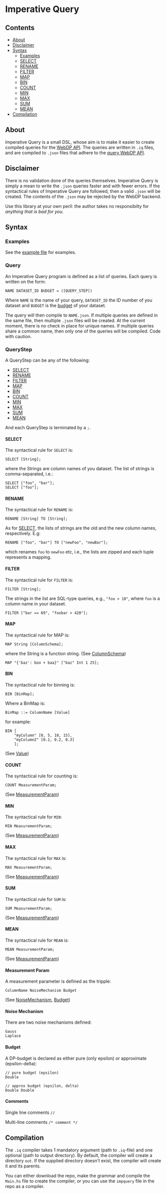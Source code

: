 
# Imperative Query

## Contents
- [About](#about)
- [Disclaimer](#disclaimer)
- [Syntax](#syntax)
    * [Examples](#examples)
    * [SELECT](#select)
    * [RENAME](#rename)
    * [FILTER](#filter) 
    * [MAP](#map) 
    * [BIN](#bin) 
    * [COUNT](#count) 
    * [MIN](#min) 
    * [MAX](#max) 
    * [SUM](#sum) 
    * [MEAN](#mean)
- [Compilation](#compilation)
    
## About 
Imperative Query is a small DSL, whose aim is to make it easier to create compiled queries for the [WebDP API](https://github.com/dpella/WebDP/tree/main). The queries are written in `.iq` files, and are compiled to `.json` files that adhere to the [query WebDP API](https://editor.swagger.io/?url=https://webdp.dev/api/WebDP-1.0.0.yml). 


## Disclaimer 
There is no validation done of the queries themselves. Imperative Query is simply a mean to write the `.json` queries faster and with fewer errors. If the syntactical rules of Imperative Query are followed, then a valid `.json` will be created. The contents of the `.json` may be rejected by the WebDP backend. 

Use this library at your own peril: the author takes no responsibilty for *anything that is bad for you*.

## Syntax
### Examples 
See the [example file](testprog.iq) for examples.

### Query
An Imperative Query program is defined as a list of queries. Each query is written on the form:
```
NAME DATASET_ID BUDGET = ([QUERY_STEP])
```
Where `NAME` is the name of your query, `DATASET_ID` the ID number of you dataset and `BUDGET` is the [budget](#budget) of your dataset.

The query will then compile to `NAME.json`. If multiple queries are defined in the same file, then multiple `.json` files will be created. At the current moment, there is no check in place for unique names. If multiple queries share a common name, then only one of the queries will be compiled. Code with caution.

### QueryStep
A QueryStep can be any of the following:
* [SELECT](#select)
* [RENAME](#rename)
* [FILTER](#filter) 
* [MAP](#map) 
* [BIN](#bin) 
* [COUNT](#count) 
* [MIN](#min) 
* [MAX](#max) 
* [SUM](#sum) 
* [MEAN](#mean)

And each QueryStep is terminated by a `;`. 


#### SELECT 
The syntactical rule for `SELECT` is:
```
SELECT [String];
```
where the Strings are column names of you dataset. The list of strings is comma-separated, i.e.:
```
SELECT ["foo", "bar"];
SELECT ["foo"];
```

#### RENAME
The syntactical rule for `RENAME` is:
```
RENAME [String] TO [String];
```
As for [SELECT](#select), the lists of strings are the old and the new column names, respectively. E.g:
```
RENAME ["foo", "bar"] TO ["newFoo", "newBar"];
```
which renames `foo` to `newFoo` etc, i.e., the lists are zipped and each tuple represents a mapping. 


#### FILTER
The syntactical rule for `FILTER` is:
```
FILTER [String];
```
The strings in the list are SQL-type queries, e.g., `"foo > 10"`, where `foo` is a column name in your dataset. 
```
FILTER ["bar == 69", "foobar > 420"];
```

#### MAP
The syntactical rule for MAP is:
```
MAP String [ColumnSchema];
```
where the String is a function string. (See [ColumnSchema](#column-schema))

```
MAP "{'baz': boo + baa}" ["baz" Int 1 25];
```

#### BIN
The syntactical rule for binning is:
```
BIN [BinMap];
```
Where a BinMap is:
```
BinMap ::= ColumnName [Value]
```
for example:
```
BIN [
    "myColumn" [0, 5, 10, 15],
    "myColumn2" [0.1, 0.2, 0.3]
    ];

```
(See [Value](#value))

#### COUNT 
The syntactical rule for counting is:
```
COUNT MeasurementParam;
```
(See [MeasurementParam](#measurement-param))

#### MIN 
The syntactical rule for `MIN`:
```
MIN MeasurementParam;
```
(See [MeasurementParam](#measurement-param))

#### MAX
The syntactical rule for `MAX` is:
```
MAX MeasurementParam;
```
(See [MeasurementParam](#measurement-param))

#### SUM
The syntactical rule for `SUM` is:
```
SUM MeasurementParam;
```
(See [MeasurementParam](#measurement-param))

#### MEAN
The syntactical rule for `MEAN` is:
```
MEAN MeasurementParam;
```
(See [MeasurementParam](#measurement-param))

#### Measurement Param
A measurement parameter is defined as the tripple:
```
ColumnName NoiseMechanism Budget
```
(See [NoiseMechanism](#noise-mechanism), [Budget](#budget))

#### Noise Mechanism 
There are two noise mechanisms defined:
```
Gauss
Laplace
```

#### Budget
A DP-budget is declared as either pure (only epsilon) or approximate (epsilon-delta):
```
// pure budget (epsilon)
Double

// approx budget (epsilon, delta)
Double Double
```

#### Comments
Single line comments `//`

Multi-line comments `/* comment */`

## Compilation
The `.iq` compiler takes 1 mandatory argument (path to `.iq`-file) and one optional (path to output directory). By default, the compiler will create a directory `out`. If the supplied directory doesn't exist, the compiler will create it and its parents. 

You can either download the repo, make the grammar and compile the `Main.hs` file to create the compiler, or you can use the `impquery` file in the repo as a compiler.